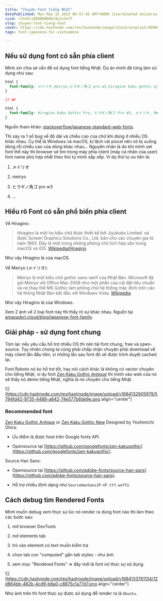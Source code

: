```yaml
---
title: "Chuyện Font tiếng Nhật"
datePublished: Mon May 15 2023 06:57:45 GMT+0000 (Coordinated Universal Time)
cuid: clhohtj80000809mi9y2s3e7f
slug: chuyen-font-tieng-nhat
cover: https://cdn.hashnode.com/res/hashnode/image/stock/unsplash/OD9EOzfSOh0/upload/8424fa2f0c60ffb6af222c6806f8c321.jpeg
tags: font-japanese-for-vietnamese

---
```


## Nếu sử dụng font có sẵn phía client

Mình xin chia sẻ vấn đề sử dụng font tiếng Nhật. Dự án mình đã từng làm sử dụng như sau:

```css
html {
  font-family: メイリオ,meiryo,ヒラギノ角ゴ pro w3,hiragino kaku gothic pro,sans-serif;
}

// or

html {
  font-family: Hiragino Kaku Gothic Pro, ヒラギノ角ゴ Pro W3, メイリオ, Meiryo, ＭＳ Ｐゴシック, Roboto, sans-serif;
}
```

Nguồn tham khảo: [stackoverflow/japanese-standard-web-fonts](https://stackoverflow.com/questions/14563064/japanese-standard-web-fonts).

Thì xảy ra 1 số bug về độ dài và chiều cao của chữ khi dùng ở nhiều OS khác nhau. Cụ thể là Windows và macOS, bị lệch vài pixcel nên nó bị xuống dòng rồi chiều cao của dòng khác nhau... Nguyên nhân là do khi mình set font thế này thì browser sẽ tìm trong máy phía client (máy cá nhân của user) font name phù hợp nhất theo thứ tự mình sắp xếp. Ví dụ thứ tự ưu tiên là:

1. メイリオ
    
2. meiryo
    
3. ヒラギノ角ゴ pro w3
    
4. ...
    

## Hiểu rõ Font có sẵn phổ biến phía client

Về Hiragino:

> Hiragino là một họ kiểu chữ được thiết kế bởi Jiyukobo Limited. và được Screen Graphics Solutions Co., Ltd. bán cho các chuyên gia từ năm 1993. Đây là một trong những phông chữ tích hợp sẵn trong macOS và iOS. [Wikipedia/Hiragino](https://en.wikipedia.org/wiki/Hiragino)

Như vậy Hiragino là của macOS.

Về Meiryo (メイリオ):

> Meiryo là một kiểu chữ gothic sans-serif của Nhật Bản. Microsoft đã gói Meiryo với Office Mac 2008 như một phần của cài đặt tiêu chuẩn và nó thay thế MS Gothic làm phông chữ hệ thống mặc định trên các hệ thống Nhật Bản bắt đầu với Windows Vista. [Wikipedia](https://en.wikipedia.org/wiki/Meiryo)

Như vậy Hiragino là của Windows.

Xem 2 ảnh về 2 loại font này thì thấy rõ sự khác nhau. Nguồn tại [amayadori.cloud/blog/japanese-font-family](https://amayadori.cloud/blog/japanese-font-family).

## Giải pháp - sử dụng font chung

Tóm lại: nếu yêu cầu hỗ trợ nhiều OS thì nên tải font chung, free và open-source. Tuy nhiên chúng ta cũng phải chấp nhận chuyện phải download về máy client lần đầu tiên, vì những lần sau font đó sẽ được trình duyệt cached lại.

Font Roboto nó ko hỗ trợ tốt, hay nói cách khác là không có vector chuyên cho tiếng Nhật, ví dụ font [Zen Kaku Gothic Antique](https://fonts.google.com/specimen/Zen+Kaku+Gothic+Antique?query=Zen+Kaku+Gothic+Antique) thì mình vào web của nó sẽ thấy nó demo tiếng Nhật, nghĩa là nó chuyên cho tiếng Nhật.

![](https://cdn.hashnode.com/res/hashnode/image/upload/v1684132905979/5794fd42-9735-4489-a842-74e577b6de9e.png align="center")

### Recommended font

[Zen Kaku Gothic Antique](https://fonts.google.com/specimen/Zen+Kaku+Gothic+Antique?query=Zen+Kaku+Gothic+Antique) or [Zen Kaku Gothic New](https://fonts.google.com/specimen/Zen+Kaku+Gothic+New?query=Yoshimichi+Ohira) Designed by Yoshimichi Ohira:

* Ưu điểm là được host trên Google fonts API.
    
* Opensource tại [https://github.com/googlefonts/zen-kakugothic](https://github.com/googlefonts/zen-kakugothic).
    

Source Han Sans:

* Opensource tại [https://github.com/adobe-fonts/source-han-sans](https://github.com/adobe-fonts/source-han-sans).
    
* Hỗ trợ nhiều định dạng như `SourceHanSansJP-VF.ttf.woff2`.
    

## Cách debug tìm Rendered Fonts

Mình muốn debug xem thực sự lúc nó render ra dùng font nào thì làm theo các bước sau:

1. mở browser DevTools
    
2. mở elements tab
    
3. trỏ vào element có text muốn kiểm tra
    
4. chọn tab con "computed" gần tab styles - như ảnh
    
5. xem mục "Rendered Fonts" =&gt; đây mới là font nó thực sự sử dụng.
    

![](https://cdn.hashnode.com/res/hashnode/image/upload/v1684133761134/12d864bb-462b-4cd9-b8a0-c8875c1a77d7.png align="center")

Như ảnh trên thì font thực sự được sử dụng để render ra là `Ubuntu`.